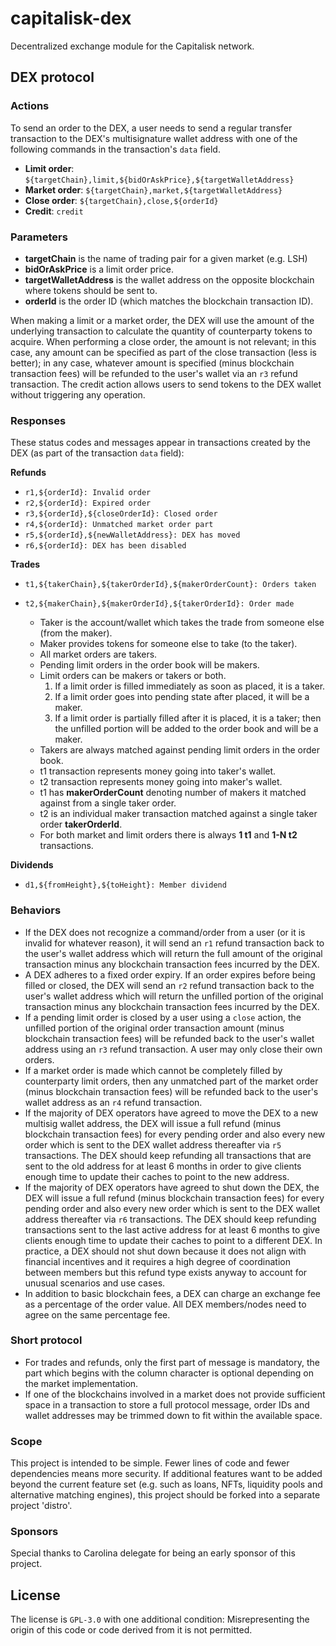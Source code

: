 # capitalisk-dex
Decentralized exchange module for the Capitalisk network.

## DEX protocol

### Actions

To send an order to the DEX, a user needs to send a regular transfer transaction to the DEX's multisignature wallet address with one of the following commands in the transaction's `data` field.

- **Limit order**: `${targetChain},limit,${bidOrAskPrice},${targetWalletAddress}`
- **Market order**: `${targetChain},market,${targetWalletAddress}`
- **Close order**: `${targetChain},close,${orderId}`
- **Credit**: `credit`

### Parameters
- **targetChain** is the name of trading pair for a given market (e.g. LSH)
- **bidOrAskPrice** is a limit order price.
- **targetWalletAddress** is the wallet address on the opposite blockchain where tokens should be sent to.
- **orderId** is the order ID (which matches the blockchain transaction ID).

When making a limit or a market order, the DEX will use the amount of the underlying transaction to calculate the quantity of counterparty tokens to acquire.
When performing a close order, the amount is not relevant; in this case, any amount can be specified as part of the close transaction (less is better); in any case, whatever amount is specified (minus blockchain transaction fees) will be refunded to the user's wallet via an `r3` refund transaction.
The credit action allows users to send tokens to the DEX wallet without triggering any operation.

### Responses

These status codes and messages appear in transactions created by the DEX (as part of the transaction `data` field):

**Refunds**

- `r1,${orderId}: Invalid order`
- `r2,${orderId}: Expired order`
- `r3,${orderId},${closeOrderId}: Closed order`
- `r4,${orderId}: Unmatched market order part`
- `r5,${orderId},${newWalletAddress}: DEX has moved`
- `r6,${orderId}: DEX has been disabled`

**Trades**

- `t1,${takerChain},${takerOrderId},${makerOrderCount}: Orders taken`
- `t2,${makerChain},${makerOrderId},${takerOrderId}: Order made`

  - Taker is the account/wallet which takes the trade from someone else (from the maker).
  - Maker provides tokens for someone else to take (to the taker).
  - All market orders are takers.
  - Pending limit orders in the order book will be makers.
  - Limit orders can be makers or takers or both.
    1. If a limit order is filled immediately as soon as placed, it is a taker.
    2. If a limit order goes into pending state after placed, it will be a maker.
    3. If a limit order is partially filled after it is placed, it is a taker; then the unfilled portion will be added to the order book and will be a maker.
  - Takers are always matched against pending limit orders in the order book.
  - t1 transaction represents money going into taker's wallet.
  - t2 transaction represents money going into maker's wallet.
  - t1 has **makerOrderCount** denoting number of makers it matched against from a single taker order.
  - t2 is an individual maker transaction matched against a single taker order **takerOrderId**.
  - For both market and limit orders there is always **1 t1** and **1-N t2** transactions.

**Dividends**

- `d1,${fromHeight},${toHeight}: Member dividend`

### Behaviors

- If the DEX does not recognize a command/order from a user (or it is invalid for whatever reason), it will send an `r1` refund transaction back to the user's wallet address which will return the full amount of the original transaction minus any blockchain transaction fees incurred by the DEX.
- A DEX adheres to a fixed order expiry. If an order expires before being filled or closed, the DEX will send an `r2` refund transaction back to the user's wallet address which will return the unfilled portion of the original transaction minus any blockchain transaction fees incurred by the DEX.
- If a pending limit order is closed by a user using a `close` action, the unfilled portion of the original order transaction amount (minus blockchain transaction fees) will be refunded back to the user's wallet address using an `r3` refund transaction. A user may only close their own orders.
- If a market order is made which cannot be completely filled by counterparty limit orders, then any unmatched part of the market order (minus blockchain transaction fees) will be refunded back to the user's wallet address as an `r4` refund transaction.
- If the majority of DEX operators have agreed to move the DEX to a new multisig wallet address, the DEX will issue a full refund (minus blockchain transaction fees) for every pending order and also every new order which is sent to the DEX wallet address thereafter via `r5` transactions. The DEX should keep refunding all transactions that are sent to the old address for at least 6 months in order to give clients enough time to update their caches to point to the new address.
- If the majority of DEX operators have agreed to shut down the DEX, the DEX will issue a full refund (minus blockchain transaction fees) for every pending order and also every new order which is sent to the DEX wallet address thereafter via `r6` transactions. The DEX should keep refunding transactions sent to the last active address for at least 6 months to give clients enough time to update their caches to point to a different DEX. In practice, a DEX should not shut down because it does not align with financial incentives and it requires a high degree of coordination between members but this refund type exists anyway to account for unusual scenarios and use cases.
- In addition to basic blockchain fees, a DEX can charge an exchange fee as a percentage of the order value. All DEX members/nodes need to agree on the same percentage fee.

### Short protocol

- For trades and refunds, only the first part of message is mandatory, the part which begins with the column character is optional depending on the market implementation.
- If one of the blockchains involved in a market does not provide sufficient space in a transaction to store a full protocol message, order IDs and wallet addresses may be trimmed down to fit within the available space.

### Scope

This project is intended to be simple. Fewer lines of code and fewer dependencies means more security.
If additional features want to be added beyond the current feature set (e.g. such as loans, NFTs, liquidity pools and alternative matching engines), this project should be forked into a separate project 'distro'.

### Sponsors

Special thanks to Carolina delegate for being an early sponsor of this project.

## License

The license is `GPL-3.0` with one additional condition:
Misrepresenting the origin of this code or code derived from it is not permitted.

